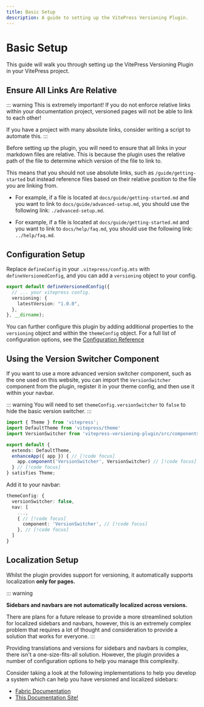 ```yaml
---
title: Basic Setup
description: A guide to setting up the VitePress Versioning Plugin.
---
```


# Basic Setup

This guide will walk you through setting up the VitePress Versioning Plugin in your VitePress project.

## Ensure All Links Are Relative

::: warning
This is extremely important! If you do not enforce relative links within your documentation project, versioned pages will not be able to link to each other!

If you have a project with many absolute links, consider writing a script to automate this.
:::

Before setting up the plugin, you will need to ensure that all links in your markdown files are relative. This is because the plugin uses the relative path of the file to determine which version of the file to link to.

This means that you should not use absolute links, such as `/guide/getting-started` but instead reference files based on their relative position to the file you are linking from.

- For example, if a file is located at `docs/guide/getting-started.md` and you want to link to `docs/guide/advanced-setup.md`, you should use the following link: `./advanced-setup.md`.

- For example, if a file is located at `docs/guide/getting-started.md` and you want to link to `docs/help/faq.md`, you should use the following link: `../help/faq.md`.

## Configuration Setup

Replace `defineConfig` in your `.vitepress/config.mts` with `defineVersionedConfig`, and you can add a `versioning` object to your config.

```ts
export default defineVersionedConfig({
  // ... your vitepress config.
  versioning: {
    latestVersion: "1.0.0",
  },
}, __dirname);
```

You can further configure this plugin by adding additional properties to the `versioning` object and within the `themeConfig` object. For a full list of configuration options, see the [Configuration Reference](../config.md)

## Using the Version Switcher Component

If you want to use a more advanced version switcher component, such as the one used on this website, you can import the `VersionSwitcher` component from the plugin, register it in your theme config, and then use it within your navbar.

::: warning
You will need to set `themeConfig.versionSwitcher` to `false` to hide the basic version switcher.
:::

```ts
import { Theme } from 'vitepress';
import DefaultTheme from 'vitepress/theme'
import VersionSwitcher from 'vitepress-versioning-plugin/src/components/VersionSwitcher.vue' // [!code focus]

export default {
  extends: DefaultTheme,
  enhanceApp({ app }) { // [!code focus]
    app.component('VersionSwitcher', VersionSwitcher) // [!code focus]
  } // [!code focus]
} satisfies Theme;
```

Add it to your navbar:

```ts
themeConfig: {
  versionSwitcher: false,
  nav: [
    ...,
    { // [!code focus]
      component: 'VersionSwitcher', // [!code focus]
    }, // [!code focus]
  ]
}
```

## Localization Setup

Whilst the plugin provides support for versioning, it automatically supports localization **only for pages.**

::: warning

**Sidebars and navbars are not automatically localized across versions.**

There are plans for a future release to provide a more streamlined solution for localized sidebars and navbars, however, this is an extremely complex problem that requires a lot of thought and consideration to provide a solution that works for everyone.
:::

Providing translations and versions for sidebars and navbars is complex, there isn't a one-size-fits-all solution. However, the plugin provides a number of configuration options to help you manage this complexity.

Consider taking a look at the following implementations to help you develop a system which can help you have versioned and localized sidebars:

- [Fabric Documentation](https://github.com/FabricMC/fabric-docs/blob/main/.vitepress/i18n.ts)
- [This Documentation Site!](https://github.com/IMB11/vitepress-versioning-plugin/blob/master/.vitepress/generateLocales.mts)
